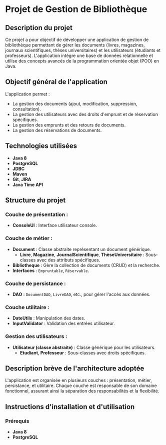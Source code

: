 
# Projet de Gestion de Bibliothèque

## Description du projet
Ce projet a pour objectif de développer une application de gestion de bibliothèque permettant de gérer les documents (livres, magazines, journaux scientifiques, thèses universitaires) et les utilisateurs (étudiants et professeurs). L'application intègre une base de données relationnelle et utilise des concepts avancés de la programmation orientée objet (POO) en Java.

## Objectif général de l'application
L'application permet :
- La gestion des documents (ajout, modification, suppression, consultation).
- La gestion des utilisateurs avec des droits d'emprunt et de réservation spécifiques.
- La gestion des emprunts et des retours de documents.
- La gestion des réservations de documents.

## Technologies utilisées
- **Java 8**
- **PostgreSQL**
- **JDBC**
- **Maven**
- **Git**, **JIRA**
- **Java Time API**

## Structure du projet
### Couche de présentation :
- **ConsoleUI** : Interface utilisateur console.

### Couche de métier :
- **Document** : Classe abstraite représentant un document générique.
    - **Livre**, **Magazine**, **JournalScientifique**, **ThèseUniversitaire** : Sous-classes avec des attributs spécifiques.
- **Bibliotheque** : Gère la collection de documents (CRUD) et la recherche.
- **Interfaces** : `Empruntable`, `Réservable`.

### Couche de persistance :
- **DAO** : `DocumentDAO`, `LivreDAO`, etc., pour gérer l'accès aux données.

### Couche utilitaire :
- **DateUtils** : Manipulation des dates.
- **InputValidator** : Validation des entrées utilisateur.

### Gestion des utilisateurs :
- **Utilisateur (classe abstraite)** : Classe générique pour les utilisateurs.
    - **Etudiant**, **Professeur** : Sous-classes avec droits spécifiques.

## Description brève de l'architecture adoptée
L'application est organisée en plusieurs couches : présentation, métier, persistance, et utilitaire. Chaque couche est responsable de son domaine fonctionnel, assurant ainsi la séparation des responsabilités et la flexibilité.

## Instructions d'installation et d'utilisation
### Prérequis
- **Java 8**
- **PostgreSQL**


